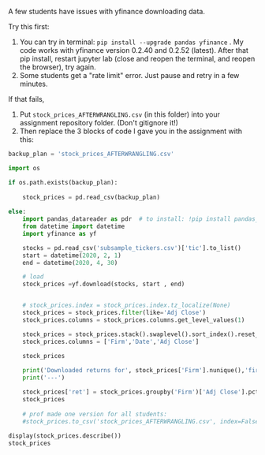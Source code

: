 A few students have issues with yfinance downloading data.

Try this first:
1. You can try in terminal: `pip install --upgrade pandas yfinance` . My code works with yfinance version 0.2.40 and 0.2.52 (latest). After that pip install, restart jupyter lab (close and reopen the terminal, and reopen the browser), try again.
2. Some students get a "rate limit" error. Just pause and retry in a few minutes.

If that fails, 
1. Put `stock_prices_AFTERWRANGLING.csv` (in this folder) into your assignment repository folder. (Don't gitignore it!)
1. Then replace the 3 blocks of code I gave you in the assignment with this:

```python
backup_plan = 'stock_prices_AFTERWRANGLING.csv'

import os 

if os.path.exists(backup_plan):
    
    stock_prices = pd.read_csv(backup_plan)    
    
else:
    import pandas_datareader as pdr  # to install: !pip install pandas_datareader
    from datetime import datetime
    import yfinance as yf

    stocks = pd.read_csv('subsample_tickers.csv')['tic'].to_list()
    start = datetime(2020, 2, 1)
    end = datetime(2020, 4, 30)

    # load
    stock_prices =yf.download(stocks, start , end)


    # stock_prices.index = stock_prices.index.tz_localize(None)        # change yf date format to match pdr
    stock_prices = stock_prices.filter(like='Adj Close')               # reduce to just columns with this in the name
    stock_prices.columns = stock_prices.columns.get_level_values(1)    # tickers as col names, works no matter order of tics

    stock_prices = stock_prices.stack().swaplevel().sort_index().reset_index()
    stock_prices.columns = ['Firm','Date','Adj Close']

    stock_prices
    
    print('Downloaded returns for', stock_prices['Firm'].nunique(),'firms')
    print('---')

    stock_prices['ret'] = stock_prices.groupby('Firm')['Adj Close'].pct_change()
    stock_prices    
    
    # prof made one version for all students:
    #stock_prices.to_csv('stock_prices_AFTERWRANGLING.csv', index=False)
    
display(stock_prices.describe())
stock_prices    

```
